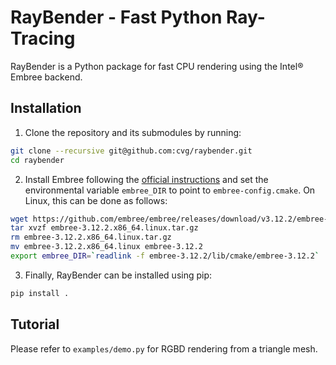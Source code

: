 # RayBender - Fast Python Ray-Tracing

RayBender is a Python package for fast CPU rendering using the Intel® Embree backend.

## Installation

1. Clone the repository and its submodules by running:

```sh
git clone --recursive git@github.com:cvg/raybender.git
cd raybender
```

2. Install Embree following the [official instructions](https://www.embree.org/downloads.html) and set the environmental variable `embree_DIR` to point to `embree-config.cmake`. On Linux, this can be done as follows:

```sh
wget https://github.com/embree/embree/releases/download/v3.12.2/embree-3.12.2.x86_64.linux.tar.gz
tar xvzf embree-3.12.2.x86_64.linux.tar.gz
rm embree-3.12.2.x86_64.linux.tar.gz
mv embree-3.12.2.x86_64.linux embree-3.12.2
export embree_DIR=`readlink -f embree-3.12.2/lib/cmake/embree-3.12.2`
```

3. Finally, RayBender can be installed using pip:

```sh
pip install .
```

## Tutorial

Please refer to `examples/demo.py` for RGBD rendering from a triangle mesh.